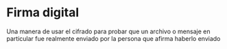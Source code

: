[Title]: # (Firma digital)
[Order]: # (29)

# Firma digital 

Una manera de usar el cifrado para probar que un archivo o mensaje en particular fue realmente enviado por la persona que afirma haberlo enviado
